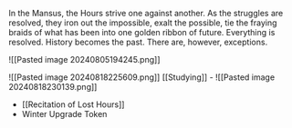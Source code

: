 In the Mansus, the Hours strive one against another. As the struggles are resolved, they iron out the impossible, exalt the possible, tie the fraying braids of what has been into one golden ribbon of future. Everything is resolved. History becomes the past. There are, however, exceptions.

![[Pasted image 20240805194245.png]]

![[Pasted image 20240818225609.png]]
[[Studying]] - 
![[Pasted image 20240818230139.png]]
- [[Recitation of Lost Hours]]
- Winter Upgrade Token